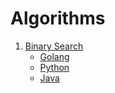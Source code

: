 # Algorithms

1. [Binary Search](./binary_search/description.md)
   - [Golang](./binary_search/go)
   - [Python](./binary_search/python)
   - [Java](./binary_search/java)

